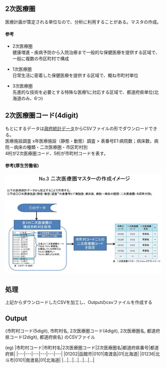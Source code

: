 
## 2次医療圏

医療計画が策定される単位なので、分析に利用することがある。マスタの作成。

#### 参考

* 2次医療圏  
    健康増進・疾病予防から入院治療まで一般的な保健医療を提供する区域で、一般に複数の市区町村で構成

* 1次医療圏  
    日常生活に密着した保健医療を提供する区域で、概ね市町村単位

* 3次医療圏  
    先進的な技術を必要とする特殊な医療1に対応する区域で、都道府県単位(北海道のみ、6つ)

## 2次医療圏コード(4digit)
もとにするデータは[政府統計データ](https://www.e-stat.go.jp/stat-search/)からCSVファイルの形でダウンロードできる。  
医療施設調査 x年医療施設（静態・動態）調査 > 表番号E1:病院数；病床数，病院－病床の種類・二次医療圏・市区町村別  
4桁が2次医療圏コード、5桁が市町村コードを表す。  

#### 参考(厚生労働省)
![厚生労働省の資料](howto_2ndarea.jpg)

## 処理
上記からダウンロードしたCSVを加工し、Outputのcsvファイルを作成する

## Output
{市町村コード(5digit), 市町村名, 2次医療圏コード(4digit), 2次医療圏名, 都道府県コード(2digit), 都道府県名}
のCSVファイル

(eg)
|市町村コード|市町村名|2次医療圏コード|2次医療圏名|都道府県番号|都道府県|
|---|---|---|---|---|---|
|01202|函館市|0101|南渡島|01|北海道|
|01236|北斗市|0101|南渡島|01|北海道|
|...|...|...|...|...|...|
